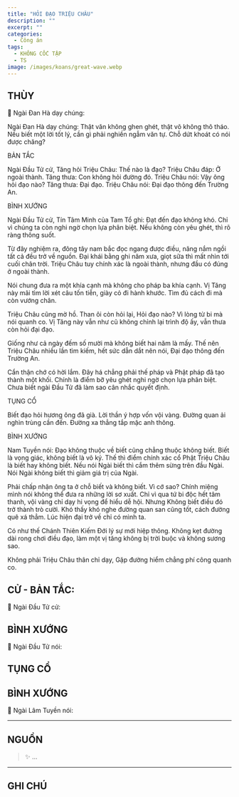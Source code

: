 ```yaml
---
title: "HỎI ĐẠO TRIỆU CHÂU"
description: ""
excerpt: ""
categories:
  - Công án
tags:
  - KHÔNG CỐC TẬP
  - TS 
image: /images/koans/great-wave.webp
---
```


## THÙY

📢 Ngài Đan Hà dạy chúng:



Ngài Đan Hà dạy chúng: Thật văn không ghen ghét, thật võ không thô tháo. Nếu biết một lời tốt lý, cần gì phải nghiền ngẫm văn tự. Chỗ dứt khoát có nói được chăng?

BẢN TẮC

Ngài Đầu Tử cử, Tăng hỏi Triệu Châu: Thế nào là đạo?
Triệu Châu đáp: Ở ngoài thành.
Tăng thưa: Con không hỏi đường đó.
Triệu Châu nói: Vậy ông hỏi đạo nào?
Tăng thưa: Đại đạo.
Triệu Châu nói: Đại đạo thông đến Trường An.

BÌNH XƯỚNG

Ngài Đầu Tử cử, Tín Tâm Minh của Tam Tổ ghi: Đạt đến đạo không khó. Chỉ vì chúng ta còn nghi ngờ chọn lựa phân biệt. Nếu không còn yêu ghét, thì rõ ràng thông suốt.

Từ đây nghiệm ra, đông tây nam bắc đọc ngang được điều, năng nắm ngồi tất cả đều trở về nguồn. Đại khái bằng ghi năm xưa, giọt sữa thì mất nhìn tới cuối chân trời. Triệu Châu tuy chính xác là ngoài thành, nhưng đầu có đúng ở ngoài thành.

Nói chung đưa ra một khía cạnh mà không cho pháp ba khía cạnh. Vị Tăng này mãi tìm lời xét câu tốn tiễn, giày cỏ đi hành khước. Tìm đủ cách đi mà còn vướng chân.

Triệu Châu cũng mờ hồ. Than ôi còn hỏi lại, Hỏi đạo nào? Vì lòng từ bi mà nói quanh co. Vị Tăng này vẫn như cũ không chỉnh lại trình độ ấy, vẫn thưa còn hỏi đại đạo.

Giống như cả ngày đếm số mười mà không biết hai năm là mấy. Thế nên Triệu Châu nhiều lần tìm kiếm, hết sức dẫn dắt nên nói, Đại đạo thông đến Trường An.

Cẩn thận chớ có hời lắm. Đây há chẳng phải thế pháp và Phật pháp đã tạo thành một khối. Chính là điểm bỡ yêu ghét nghi ngờ chọn lựa phân biệt. Chưa biết ngài Đầu Tử đã làm sao cân nhắc quyết định.

TỤNG CỔ

Biết đạo hỏi hương ông đã già.
Lời thần ý hợp vốn vội vàng.
Đường quan ải nghìn trùng cần đến.
Đường xa thẳng tắp mặc anh thông.

BÌNH XƯỚNG

Nam Tuyền nói: Đạo không thuộc về biết cũng chẳng thuộc không biết. Biết là vọng giác, không biết là vô ký. Thế thì điểm chính xác cổ Phật Triệu Châu là biết hay không biết. Nếu nói Ngài biết thì cắm thêm sừng trên đầu Ngài. Nói Ngài không biết thì giảm giá trị của Ngài.

Phải chấp nhận ông ta ở chỗ biết và không biết. Vì cớ sao? Chính miệng mình nói không thể đưa ra những lời sơ xuất. Chỉ vì qua tứ bi độc hết tâm thanh, vội vàng chỉ dạy hi vọng để hiểu dễ hội. Nhưng Không biết điều đó trở thành trò cười. Khó thấy khó nghe đường quan san cũng tốt, cách đường quê xá thẳm. Lúc hiện đại trở về chỉ có mình ta.

Có như thế Chánh Thiên Kiếm Đới lý sự mới hiệp thông. Không kẹt đường dài rong chơi điều đạo, làm một vị tăng không bị trời buộc và không sương sao.

Không phải Triệu Châu thân chỉ dạy,
Gặp đường hiểm chẳng phí công quanh co.

## CỬ - BẢN TẮC:

📢 Ngài Đầu Tử cử:

> 

## BÌNH XƯỚNG

📢 Ngài Đầu Tử nói:


## TỤNG CỔ

> 

## BÌNH XƯỚNG

📢 Ngài Lâm Tuyền nói:



<hr class="blog-rule" />

## NGUỒN

> ✨ ...

<hr class="blog-rule" />

## GHI CHÚ

[^1]: ⭐️ <a href="/masters/Baizhang-Huaihai" target="_blank">🔗 TS </a>


